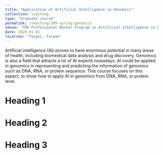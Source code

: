 ```yaml
---
title: "Application of Artificial Intelligence in Genomics"
collection: teaching
type: "Graduate course"
permalink: /teaching/109-spring-genomics
venue: "TMU Professional Master Program in Artificial Intelligence in Medicine"
date: 2020-01-01
location: "Taipei, Taiwan"
---
```


Artificial intelligence (AI) proves to have enormous potential in many areas of health, including biomedical data analysis and drug discovery. Genomics is also a field that attracts a lot of AI experts nowadays. AI could be applied in genomics in representing and predicting the information of genomics such as DNA, RNA, or protein sequence. This course focuses on this aspect, to show how to apply AI in genomics from DNA, RNA, or protein level.

Heading 1
======

Heading 2
======

Heading 3
======

